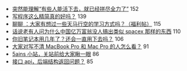 - [突然能理解“有些人能活下去，就已经拼尽全力了”](https://www.v2ex.com/t/596510) 152
- [写程序这么精简真的好吗？](https://www.v2ex.com/t/596413) 139
- [聊聊 ：大家有想过一些天马行空的学习方式吗？（福利帖）](https://www.v2ex.com/t/596483) 115
- [话说老有人问为什么中国亿万富翁没人搞出类似 spacex 那样的东西](https://www.v2ex.com/t/596420) 110
- [你旧笔记本用几年了？还会一直用下去吗？](https://www.v2ex.com/t/596562) 106
- [大家对写不清 MacBook Pro 和 Mac Pro 的人怎么看？](https://www.v2ex.com/t/596388) 91
- [5ains 小站，关站前给大家瞅一眼](https://www.v2ex.com/t/596466) 86
- [接口 api，后端结构返回问题？](https://www.v2ex.com/t/596421) 85